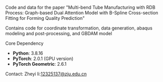 Code and data for the paper "Multi-bend Tube Manufacturing with RDB Process: Graph-based Dual Attention Model with B-Spline Cross-section Fitting for Forming Quality Prediction"

Contains code for coordinate transformation, data generation, abaqus modeling and post-processing, and GBDAM model

Core Dependency
- **Python**: 3.8.16
- **PyTorch**: 2.0.1 (GPU version)
- **PyTorch Geometric**: 2.6.1

Contact: 
Zheyi li:12325137@zju.edu.cn
